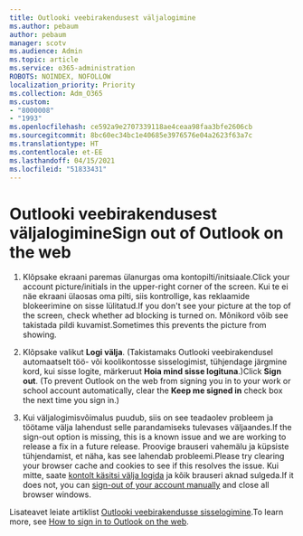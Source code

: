 ```yaml
---
title: Outlooki veebirakendusest väljalogimine
ms.author: pebaum
author: pebaum
manager: scotv
ms.audience: Admin
ms.topic: article
ms.service: o365-administration
ROBOTS: NOINDEX, NOFOLLOW
localization_priority: Priority
ms.collection: Adm_O365
ms.custom:
- "8000008"
- "1993"
ms.openlocfilehash: ce592a9e2707339118ae4ceaa98faa3bfe2606cb
ms.sourcegitcommit: 8bc60ec34bc1e40685e3976576e04a2623f63a7c
ms.translationtype: HT
ms.contentlocale: et-EE
ms.lasthandoff: 04/15/2021
ms.locfileid: "51833431"
---
```

# <a name="sign-out-of-outlook-on-the-web"></a><span data-ttu-id="18810-102">Outlooki veebirakendusest väljalogimine</span><span class="sxs-lookup"><span data-stu-id="18810-102">Sign out of Outlook on the web</span></span>

1. <span data-ttu-id="18810-103">Klõpsake ekraani paremas ülanurgas oma kontopilti/initsiaale.</span><span class="sxs-lookup"><span data-stu-id="18810-103">Click your account picture/initials in the upper-right corner of the screen.</span></span> <span data-ttu-id="18810-104">Kui te ei näe ekraani ülaosas oma pilti, siis kontrollige, kas reklaamide blokeerimine on sisse lülitatud.</span><span class="sxs-lookup"><span data-stu-id="18810-104">If you don't see your picture at the top of the screen, check whether ad blocking is turned on.</span></span> <span data-ttu-id="18810-105">Mõnikord võib see takistada pildi kuvamist.</span><span class="sxs-lookup"><span data-stu-id="18810-105">Sometimes this prevents the picture from showing.</span></span>

2. <span data-ttu-id="18810-106">Klõpsake valikut **Logi välja**. (Takistamaks Outlooki veebirakendusel automaatselt töö- või koolikontosse sisselogimist, tühjendage järgmine kord, kui sisse logite, märkeruut **Hoia mind sisse logituna**.)</span><span class="sxs-lookup"><span data-stu-id="18810-106">Click **Sign out**. (To prevent Outlook on the web from signing you in to your work or school account automatically, clear the **Keep me signed in** check box the next time you sign in.)</span></span>

3. <span data-ttu-id="18810-107">Kui väljalogimisvõimalus puudub, siis on see teadaolev probleem ja töötame välja lahendust selle parandamiseks tulevases väljaandes.</span><span class="sxs-lookup"><span data-stu-id="18810-107">If the sign-out option is missing, this is a known issue and we are working to release a fix in a future release.</span></span>  <span data-ttu-id="18810-108">Proovige brauseri vahemälu ja küpsiste tühjendamist, et näha, kas see lahendab probleemi.</span><span class="sxs-lookup"><span data-stu-id="18810-108">Please try clearing your browser cache and cookies to see if this resolves the issue.</span></span>  <span data-ttu-id="18810-109">Kui mitte, saate [kontolt käsitsi välja logida](https://login.live.com/logout.srf) ja kõik brauseri aknad sulgeda.</span><span class="sxs-lookup"><span data-stu-id="18810-109">If it does not, you can [sign-out of your account manually](https://login.live.com/logout.srf) and close all browser windows.</span></span>

<span data-ttu-id="18810-110">Lisateavet leiate artiklist [Outlooki veebirakendusse sisselogimine](https://support.office.com/article/how-to-sign-in-to-outlook-on-the-web-763fab4d-0138-4814-b450-37fc286bcb79).</span><span class="sxs-lookup"><span data-stu-id="18810-110">To learn more, see [How to sign in to Outlook on the web](https://support.office.com/article/how-to-sign-in-to-outlook-on-the-web-763fab4d-0138-4814-b450-37fc286bcb79).</span></span>
